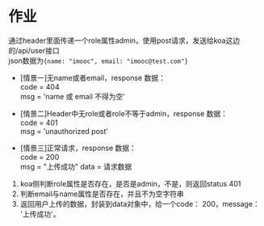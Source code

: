 # 作业
  通过header里面传递一个role属性admin，使用post请求，发送给koa这边的/api/user接口  
  json数据为`{name: "imooc", email: "imooc@test.com"}`

  * [情景一]无name或者email，response 数据：  
  code = 404  
  msg = 'name 或 email 不得为空'

  * [情景二]Header中无role或者role不等于admin，response 数据：  
  code = 401  
  msg = 'unauthorized post'
  
  * [情景三]正常请求，response 数据：  
  code = 200  
  msg = "上传成功" 
  data = 请求数据

  1. koa侧判断role属性是否存在，是否是admin，不是，则返回status 401
  2. 判断email与name属性是否存在，并且不为空字符串
  3. 返回用户上传的数据，封装到data对象中，给一个code： 200，message： '上传成功'。
